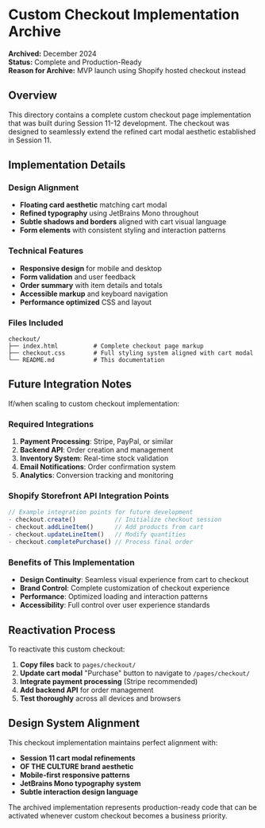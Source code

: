 # Custom Checkout Implementation Archive

**Archived:** December 2024  
**Status:** Complete and Production-Ready  
**Reason for Archive:** MVP launch using Shopify hosted checkout instead

## Overview

This directory contains a complete custom checkout page implementation that was built during Session 11-12 development. The checkout was designed to seamlessly extend the refined cart modal aesthetic established in Session 11.

## Implementation Details

### Design Alignment
- **Floating card aesthetic** matching cart modal
- **Refined typography** using JetBrains Mono throughout  
- **Subtle shadows and borders** aligned with cart visual language
- **Form elements** with consistent styling and interaction patterns

### Technical Features
- **Responsive design** for mobile and desktop
- **Form validation** and user feedback
- **Order summary** with item details and totals
- **Accessible markup** and keyboard navigation
- **Performance optimized** CSS and layout

### Files Included
```
checkout/
├── index.html          # Complete checkout page markup
├── checkout.css        # Full styling system aligned with cart modal
└── README.md           # This documentation
```

## Future Integration Notes

If/when scaling to custom checkout implementation:

### Required Integrations
1. **Payment Processing**: Stripe, PayPal, or similar
2. **Backend API**: Order creation and management
3. **Inventory System**: Real-time stock validation
4. **Email Notifications**: Order confirmation system
5. **Analytics**: Conversion tracking and monitoring

### Shopify Storefront API Integration Points
```javascript
// Example integration points for future development
- checkout.create()           // Initialize checkout session
- checkout.addLineItem()      // Add products from cart
- checkout.updateLineItem()   // Modify quantities
- checkout.completePurchase() // Process final order
```

### Benefits of This Implementation
- **Design Continuity**: Seamless visual experience from cart to checkout
- **Brand Control**: Complete customization of checkout experience  
- **Performance**: Optimized loading and interaction patterns
- **Accessibility**: Full control over user experience standards

## Reactivation Process

To reactivate this custom checkout:

1. **Copy files** back to `pages/checkout/`
2. **Update cart modal** "Purchase" button to navigate to `/pages/checkout/`
3. **Integrate payment processing** (Stripe recommended)
4. **Add backend API** for order management
5. **Test thoroughly** across all devices and browsers

## Design System Alignment

This checkout implementation maintains perfect alignment with:
- **Session 11 cart modal refinements**
- **OF THE CULTURE brand aesthetic**
- **Mobile-first responsive patterns**
- **JetBrains Mono typography system**
- **Subtle interaction design language**

The archived implementation represents production-ready code that can be activated whenever custom checkout becomes a business priority.